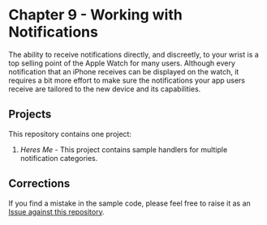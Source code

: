 # Chapter 9 - Working with Notifications

The ability to receive notifications directly, and discreetly, to your wrist is a top selling point of the Apple Watch for many users. Although every notification that an iPhone receives can be displayed on the watch, it requires a bit more effort to make sure the notifications your app users receive are tailored to the new device and its capabilities.


## Projects

This repository contains one project:

1. *Heres Me* - This project contains sample handlers for multiple notification categories.


## Corrections

If you find a mistake in the sample code, please feel free to raise it as an [Issue against this repository](https://github.com/bwa-book/chapter-09/issues).

